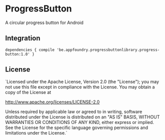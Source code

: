 # ProgressButton
A circular progress button for Android

## Integration

`dependencies {
    compile 'be.appfoundry.progressbuttonlibrary.progress-button:1.0'
}`

## License

`Licensed under the Apache License, Version 2.0 (the "License");
you may not use this file except in compliance with the License.
You may obtain a copy of the License at

   http://www.apache.org/licenses/LICENSE-2.0

Unless required by applicable law or agreed to in writing, software
distributed under the License is distributed on an "AS IS" BASIS,
WITHOUT WARRANTIES OR CONDITIONS OF ANY KIND, either express or implied.
See the License for the specific language governing permissions and
limitations under the License.`
